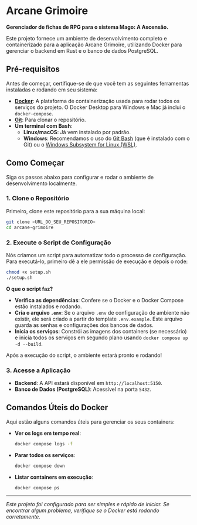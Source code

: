 # Arcane Grimoire

**Gerenciador de fichas de RPG para o sistema Mago: A Ascensão.**

Este projeto fornece um ambiente de desenvolvimento completo e containerizado para a aplicação Arcane Grimoire, utilizando Docker para gerenciar o backend em Rust e o banco de dados PostgreSQL.

## Pré-requisitos

Antes de começar, certifique-se de que você tem as seguintes ferramentas instaladas e rodando em seu sistema:

- **[Docker](https://docs.docker.com/get-docker/)**: A plataforma de containerização usada para rodar todos os serviços do projeto. O Docker Desktop para Windows e Mac já inclui o `docker-compose`.
- **[Git](https://git-scm.com/downloads)**: Para clonar o repositório.
- **Um terminal com Bash**:
    - **Linux/macOS**: Já vem instalado por padrão.
    - **Windows**: Recomendamos o uso do [Git Bash](https://gitforwindows.org/) (que é instalado com o Git) ou o [Windows Subsystem for Linux (WSL)](https://docs.microsoft.com/pt-br/windows/wsl/install).

## Como Começar

Siga os passos abaixo para configurar e rodar o ambiente de desenvolvimento localmente.

### 1. Clone o Repositório

Primeiro, clone este repositório para a sua máquina local:

```bash
git clone <URL_DO_SEU_REPOSITORIO>
cd arcane-grimoire
```

### 2. Execute o Script de Configuração

Nós criamos um script para automatizar todo o processo de configuração. Para executá-lo, primeiro dê a ele permissão de execução e depois o rode:

```bash
chmod +x setup.sh
./setup.sh
```

**O que o script faz?**

- **Verifica as dependências**: Confere se o Docker e o Docker Compose estão instalados e rodando.
- **Cria o arquivo `.env`**: Se o arquivo `.env` de configuração de ambiente não existir, ele será criado a partir do template `.env.example`. Este arquivo guarda as senhas e configurações dos bancos de dados.
- **Inicia os serviços**: Constrói as imagens dos containers (se necessário) e inicia todos os serviços em segundo plano usando `docker compose up -d --build`.

Após a execução do script, o ambiente estará pronto e rodando!

### 3. Acesse a Aplicação

- **Backend**: A API estará disponível em `http://localhost:5150`.
- **Banco de Dados (PostgreSQL)**: Acessível na porta `5432`.

## Comandos Úteis do Docker

Aqui estão alguns comandos úteis para gerenciar os seus containers:

- **Ver os logs em tempo real**:
  ```bash
  docker compose logs -f
  ```

- **Parar todos os serviços**:
  ```bash
  docker compose down
  ```

- **Listar containers em execução**:
  ```bash
  docker compose ps
  ```

---
*Este projeto foi configurado para ser simples e rápido de iniciar. Se encontrar algum problema, verifique se o Docker está rodando corretamente.*
